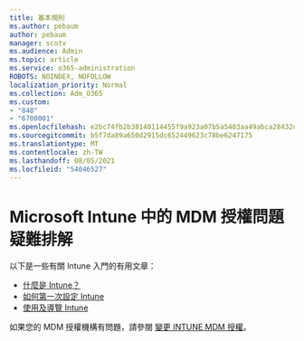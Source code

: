 ```yaml
---
title: 基本規則
ms.author: pebaum
author: pebaum
manager: scotv
ms.audience: Admin
ms.topic: article
ms.service: o365-administration
ROBOTS: NOINDEX, NOFOLLOW
localization_priority: Normal
ms.collection: Adm_O365
ms.custom:
- "848"
- "6700001"
ms.openlocfilehash: e2bc74fb2b38140114455f9a923a07b5a5403aa49abca28432dd617db965b294
ms.sourcegitcommit: b5f7da89a650d2915dc652449623c78be6247175
ms.translationtype: MT
ms.contentlocale: zh-TW
ms.lasthandoff: 08/05/2021
ms.locfileid: "54046527"
---
```

# <a name="troubleshoot-issues-with-mdm-authority-in-microsoft-intune"></a>Microsoft Intune 中的 MDM 授權問題疑難排解

以下是一些有關 Intune 入門的有用文章：

- [什麼是 Intune？](https://docs.microsoft.com/intune/what-is-intune)
- [如何第一次設定 Intune](https://docs.microsoft.com/intune/setup-steps)
- [使用及導覽 Intune](https://docs.microsoft.com/intune/tutorial-walkthrough-intune-portal)

如果您的 MDM 授權機構有問題，請參閱 [變更 INTUNE MDM 授權](https://docs.microsoft.com/alchemyinsights/change-mdm-authority)。